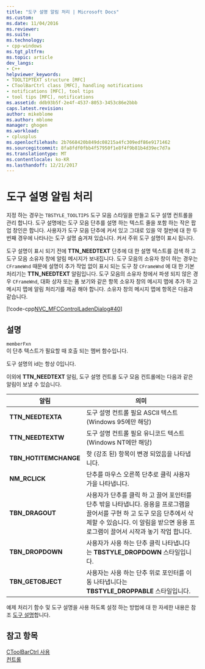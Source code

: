 ```yaml
---
title: "도구 설명 알림 처리 | Microsoft Docs"
ms.custom: 
ms.date: 11/04/2016
ms.reviewer: 
ms.suite: 
ms.technology:
- cpp-windows
ms.tgt_pltfrm: 
ms.topic: article
dev_langs:
- C++
helpviewer_keywords:
- TOOLTIPTEXT structure [MFC]
- CToolBarCtrl class [MFC], handling notifications
- notifications [MFC], tool tips
- tool tips [MFC], notifications
ms.assetid: ddb93b5f-2e4f-4537-8053-3453c86e2bbb
caps.latest.revision: 
author: mikeblome
ms.author: mblome
manager: ghogen
ms.workload:
- cplusplus
ms.openlocfilehash: 2b7668420b849dc08215a4fc309edf86e9171462
ms.sourcegitcommit: 8fa8fdf0fbb4f57950f1e8f4f9b81b4d39ec7d7a
ms.translationtype: MT
ms.contentlocale: ko-KR
ms.lasthandoff: 12/21/2017
---
```

# <a name="handling-tool-tip-notifications"></a>도구 설명 알림 처리
지정 하는 경우는 `TBSTYLE_TOOLTIPS` 도구 모음 스타일을 만들고 도구 설명 컨트롤을 관리 합니다. 도구 설명에는 도구 모음 단추를 설명 하는 텍스트 줄을 포함 하는 작은 팝업 창인은 합니다. 사용자가 도구 모음 단추에 커서 있고 그대로 있을 약 절반에 대 한 두 번째 경우에 나타나는 도구 설명 숨겨져 있습니다. 커서 주위 도구 설명이 표시 됩니다.  
  
 도구 설명이 표시 되기 전에 **TTN_NEEDTEXT** 단추에 대 한 설명 텍스트를 검색 하 고 도구 모음 소유자 창에 알림 메시지가 보내집니다. 도구 모음의 소유자 창이 하는 경우는 `CFrameWnd` 때문에 설명이 추가 작업 없이 표시 되는 도구 창 `CFrameWnd` 에 대 한 기본 처리기는 **TTN_NEEDTEXT** 알림입니다. 도구 모음의 소유자 창에서 파생 되지 않은 경우 `CFrameWnd`, 대화 상자 또는 폼 보기와 같은 항목 소유자 창의 메시지 맵에 추가 하 고 메시지 맵에 알림 처리기를 제공 해야 합니다. 소유자 창의 메시지 맵에 항목은 다음과 같습니다.  
  
 [!code-cpp[NVC_MFCControlLadenDialog#40](../mfc/codesnippet/cpp/handling-tool-tip-notifications_1.cpp)]  
  
## <a name="remarks"></a>설명  
 `memberFxn`  
 이 단추 텍스트가 필요할 때 호출 되는 멤버 함수입니다.  
  
 도구 설명의 id는 항상 0입니다.  
  
 이외에 **TTN_NEEDTEXT** 알림, 도구 설명 컨트롤 도구 모음 컨트롤에는 다음과 같은 알림이 보낼 수 있습니다.  
  
|알림|의미|  
|------------------|-------------|  
|**TTN_NEEDTEXTA**|도구 설명 컨트롤 필요 ASCII 텍스트 (Windows 95에만 해당)|  
|**TTN_NEEDTEXTW**|도구 설명 컨트롤 필요 유니코드 텍스트 (Windows NT에만 해당)|  
|**TBN_HOTITEMCHANGE**|핫 (강조 된) 항목이 변경 되었음을 나타냅니다.|  
|**NM_RCLICK**|단추를 마우스 오른쪽 단추로 클릭 사용자가을 나타냅니다.|  
|**TBN_DRAGOUT**|사용자가 단추를 클릭 하 고 끌어 포인터를 단추 밖을 나타냅니다. 응용을 프로그램을 끌어서를 구현 하 고 도구 모음 단추에서 삭제할 수 있습니다. 이 알림을 받으면 응용 프로그램이 끌어서 시작과 놓기 작업 합니다.|  
|**TBN_DROPDOWN**|사용자가 사용 하는 단추 클릭 나타냅니다는 **TBSTYLE_DROPDOWN** 스타일입니다.|  
|**TBN_GETOBJECT**|사용자는 사용 하는 단추 위로 포인터를 이동 나타냅니다는 **TBSTYLE_DROPPABLE** 스타일입니다.|  
  
 예제 처리기 함수 및 도구 설명을 사용 하도록 설정 하는 방법에 대 한 자세한 내용은 참조 [도구 설명](../mfc/tool-tips-in-windows-not-derived-from-cframewnd.md)합니다.  
  
## <a name="see-also"></a>참고 항목  
 [CToolBarCtrl 사용](../mfc/using-ctoolbarctrl.md)   
 [컨트롤](../mfc/controls-mfc.md)

